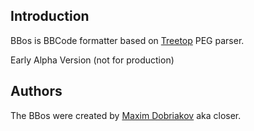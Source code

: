 Introduction
------------

BBos is BBCode formatter based on [Treetop](http://github.com/nathansobo/treetop) PEG parser. 

Early Alpha Version (not for production)

Authors
-------

The BBos were created by [Maxim Dobriakov](http://maksd.info) aka closer.
